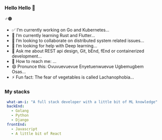 ### Hello Hello 👋

 ♂🟤

- ✅ I’m currently working on Go and Kubernetes...
- 🌱 I’m currently learning Rust and Flutter...
- 👯 I’m looking to collaborate on distributed system related issues...
- 🤔 I’m looking for help with Deep learning...
- 💬 Ask me about REST api design, Git, bEnd, fEnd or containerized development...
- 📇 How to reach me: ...
- 😄 Pronunce this: Ovuvuevuevue Enyetuenwuevue Ugbemugbem Osas...
- ⚡ Fun fact: The fear of vegetables is called Lachanophobia...

### My stacks

```yaml
 what-am-i: "A full stack developer with a little bit of ML knowledge"
 backEnd: 
   - Golang
   - Python
   - Django
 frontEnd: 
   - Javascript
   - A little bit of React
```

